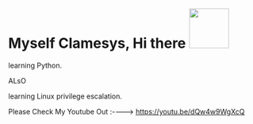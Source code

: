 # Myself Clamesys, Hi there <img width="80px" src="https://media.tenor.com/images/9ea72ef078139ced289852e8a4ea0c5c/tenor.gif" />

learning Python.

ALsO

learning Linux privilege escalation.

Please Check My Youtube Out :----> https://youtu.be/dQw4w9WgXcQ

